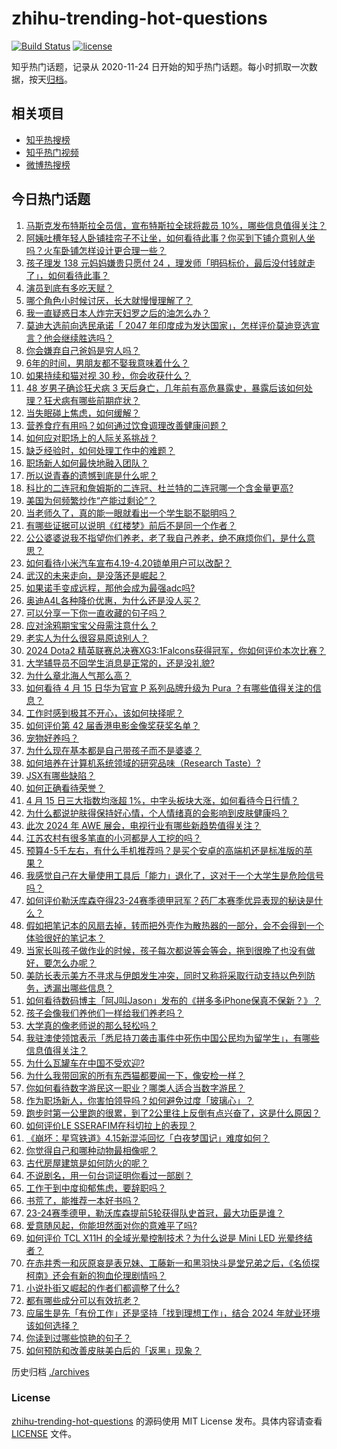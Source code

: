 # zhihu-trending-hot-questions

[![Build Status](https://github.com/justjavac/zhihu-trending-hot-questions/workflows/ci/badge.svg?branch=master)](https://github.com/justjavac/zhihu-trending-hot-questions/actions)
[![license](https://img.shields.io/github/license/justjavac/zhihu-trending-hot-questions)](https://github.com/justjavac/zhihu-trending-hot-questions/blob/master/LICENSE)

知乎热门话题，记录从 2020-11-24
日开始的知乎热门话题。每小时抓取一次数据，按天[归档](./archives)。

## 相关项目

- [知乎热搜榜](https://github.com/justjavac/zhihu-trending-top-search)
- [知乎热门视频](https://github.com/justjavac/zhihu-trending-hot-video)
- [微博热搜榜](https://github.com/justjavac/weibo-trending-hot-search)

## 今日热门话题

<!-- BEGIN -->
<!-- 最后更新时间 Tue Apr 16 2024 04:18:25 GMT+0800 (China Standard Time) -->

1. [马斯克发布特斯拉全员信，宣布特斯拉全球将裁员 10%，哪些信息值得关注？](https://www.zhihu.com/question/653013349)
1. [阿姨吐槽年轻人卧铺挂帘子不让坐，如何看待此事？你买到下铺介意别人坐吗？火车卧铺怎样设计更合理一些？](https://www.zhihu.com/question/653019664)
1. [孩子理发 138 元妈妈嫌贵只愿付 24 ，理发师「明码标价，最后没付钱就走了」，如何看待此事？](https://www.zhihu.com/question/652991632)
1. [演员到底有多吃天赋？](https://www.zhihu.com/question/443350396)
1. [哪个角色小时候讨厌，长大就慢慢理解了？](https://www.zhihu.com/question/647221031)
1. [我一直疑惑日本人炸完天妇罗之后的油怎么办？](https://www.zhihu.com/question/380321821)
1. [莫迪大选前向选民承诺「 2047 年印度成为发达国家」，怎样评价莫迪竞选宣言？他会继续胜选吗？](https://www.zhihu.com/question/652999267)
1. [你会嫌弃自己爸妈是穷人吗？](https://www.zhihu.com/question/638521353)
1. [6年的时间，男朋友都不娶我意味着什么？](https://www.zhihu.com/question/652793005)
1. [如果持续和猫对视 30 秒，你会收获什么？](https://www.zhihu.com/question/650460852)
1. [48 岁男子确诊狂犬病 3 天后身亡，几年前有高危暴露史，暴露后该如何处理？狂犬病有哪些前期症状？](https://www.zhihu.com/question/652821058)
1. [当失眠碰上焦虑，如何缓解？](https://www.zhihu.com/question/652848922)
1. [营养食疗有用吗？如何通过饮食调理改善健康问题？](https://www.zhihu.com/question/653012957)
1. [如何应对职场上的人际关系挑战？](https://www.zhihu.com/question/653046629)
1. [缺乏经验时，如何处理工作中的难题？](https://www.zhihu.com/question/653046608)
1. [职场新人如何最快地融入团队？](https://www.zhihu.com/question/653046599)
1. [所以说青春的遗憾到底是什么呢？](https://www.zhihu.com/question/648902248)
1. [科比的二连冠和詹姆斯的二连冠、杜兰特的二连冠哪一个含金量更高?](https://www.zhihu.com/question/487818199)
1. [美国为何频繁炒作“产能过剩论”？](https://www.zhihu.com/question/652824591)
1. [当老师久了，真的能一眼就看出一个学生聪不聪明吗？](https://www.zhihu.com/question/639222741)
1. [有哪些证据可以说明《红楼梦》前后不是同一个作者？](https://www.zhihu.com/question/561687051)
1. [公公婆婆说我不指望你们养老，老了我自己养老，绝不麻烦你们，是什么意思？](https://www.zhihu.com/question/325917071)
1. [如何看待小米汽车宣布4.19-4.20锁单用户可以改配？](https://www.zhihu.com/question/652887798)
1. [武汉的未来走向，是没落还是崛起？](https://www.zhihu.com/question/307754963)
1. [如果诺手变成远程，那他会成为最强adc吗?](https://www.zhihu.com/question/546187992)
1. [奥迪A4L各种降价优惠，为什么还是没人买？](https://www.zhihu.com/question/646006968)
1. [可以分享一下你一直收藏的句子吗？](https://www.zhihu.com/question/653024382)
1. [应对涂鸦期宝宝父母需注意什么？](https://www.zhihu.com/question/651295305)
1. [老实人为什么很容易原谅别人？](https://www.zhihu.com/question/652586232)
1. [2024 Dota2 精英联赛总决赛XG3:1Falcons获得冠军，你如何评价本次比赛？](https://www.zhihu.com/question/652959612)
1. [大学辅导员不回学生消息是正常的，还是没礼貌?](https://www.zhihu.com/question/395578785)
1. [为什么章北海人气那么高？](https://www.zhihu.com/question/468915692)
1. [如何看待 4 月 15 日华为官宣 P 系列品牌升级为 Pura ？有哪些值得关注的信息？](https://www.zhihu.com/question/652985395)
1. [工作时感到极其不开心，该如何抉择呢？](https://www.zhihu.com/question/652931001)
1. [如何评价第 42 届香港电影金像奖获奖名单？](https://www.zhihu.com/question/652927734)
1. [宠物好养吗？](https://www.zhihu.com/question/653029885)
1. [为什么现在基本都是自己带孩子而不是婆婆？](https://www.zhihu.com/question/652481172)
1. [如何培养在计算机系统领域的研究品味（Research Taste）?](https://www.zhihu.com/question/317077307)
1. [JSX有哪些缺陷？](https://www.zhihu.com/question/48528161)
1. [如何正确看待荣誉？](https://www.zhihu.com/question/457271597)
1. [4 月 15 日三大指数均涨超 1%，中字头板块大涨，如何看待今日行情？](https://www.zhihu.com/question/652986890)
1. [为什么都说护肤得保持好心情，个人情绪真的会影响到皮肤健康吗？](https://www.zhihu.com/question/653016420)
1. [此次 2024 年 AWE 展会，电视行业有哪些新趋势值得关注？](https://www.zhihu.com/question/648731151)
1. [江苏农村有很多笔直的小河都是人工挖的吗？](https://www.zhihu.com/question/651326816)
1. [预算4-5千左右，有什么手机推荐吗？是买个安卓的高端机还是标准版的苹果？](https://www.zhihu.com/question/651747738)
1. [我感觉自己在大量使用工具后「能力」退化了，这对于一个大学生是危险信号吗？](https://www.zhihu.com/question/652715443)
1. [如何评价勒沃库森夺得23-24赛季德甲冠军？药厂本赛季优异表现的秘诀是什么？](https://www.zhihu.com/question/652952063)
1. [假如把笔记本的风扇去掉，转而把外壳作为散热器的一部分，会不会得到一个体验很好的笔记本？](https://www.zhihu.com/question/652064998)
1. [当家长叫孩子做作业的时候，孩子每次都说等会等会，拖到很晚了也没有做好，要怎么办呢？](https://www.zhihu.com/question/651134162)
1. [美防长表示美方不寻求与伊朗发生冲突，同时又称将采取行动支持以色列防务，透漏出哪些信息？](https://www.zhihu.com/question/652985168)
1. [如何看待数码博主「阿J叫Jason」发布的《拼多多iPhone保真不保新？》？](https://www.zhihu.com/question/653003649)
1. [孩子会像我们养他们一样给我们养老吗？](https://www.zhihu.com/question/647100718)
1. [大学真的像老师说的那么轻松吗？](https://www.zhihu.com/question/651419284)
1. [我驻澳使领馆表示「悉尼持刀袭击事件中死伤中国公民均为留学生」，有哪些信息值得关注？](https://www.zhihu.com/question/652982605)
1. [为什么瓦罐车在中国不受欢迎?](https://www.zhihu.com/question/652163748)
1. [为什么我带回家的所有东西猫都要闻一下，像安检一样？](https://www.zhihu.com/question/652392979)
1. [你如何看待数字游民这一职业？哪类人适合当数字游民？](https://www.zhihu.com/question/652236883)
1. [作为职场新人，你害怕领导吗？如何避免过度「玻璃心」？](https://www.zhihu.com/question/651409422)
1. [跑步时第一公里跑的很累，到了2公里往上反倒有点兴奋了，这是什么原因？](https://www.zhihu.com/question/652678854)
1. [如何评价LE SSERAFIM在科切拉上的表现？](https://www.zhihu.com/question/652940688)
1. [《崩坏：星穹铁道》4.15新混沌回忆「白夜梦国记」难度如何？](https://www.zhihu.com/question/652997030)
1. [你觉得自己和哪种动物最相像呢？](https://www.zhihu.com/question/652891516)
1. [古代房屋建筑是如何防火的呢？](https://www.zhihu.com/question/652989089)
1. [不说剧名，用一句台词证明你看过一部剧？](https://www.zhihu.com/question/648337892)
1. [工作干到中度抑郁焦虑，要辞职吗？](https://www.zhihu.com/question/652474041)
1. [书荒了，能推荐一本好书吗？](https://www.zhihu.com/question/652746589)
1. [23-24赛季德甲，勒沃库森提前5轮获得队史首冠，最大功臣是谁？](https://www.zhihu.com/question/652976240)
1. [爱意随风起，你能坦然面对你的意难平了吗?](https://www.zhihu.com/question/652948847)
1. [如何评价 TCL X11H 的全域光晕控制技术？为什么说是 Mini LED 光晕终结者？](https://www.zhihu.com/question/652991251)
1. [在赤井秀一和灰原哀是表兄妹、工藤新一和黑羽快斗是堂兄弟之后，《名侦探柯南》还会有新的狗血伦理剧情吗？](https://www.zhihu.com/question/652727722)
1. [小说扑街又崛起的作者们都调整了什么?](https://www.zhihu.com/question/325624142)
1. [都有哪些成分可以有效抗老？](https://www.zhihu.com/question/649367029)
1. [应届生是先「有份工作」还是坚持「找到理想工作」，结合 2024 年就业环境该如何选择？](https://www.zhihu.com/question/651409521)
1. [你读到过哪些惊艳的句子？](https://www.zhihu.com/question/652816156)
1. [如何预防和改善皮肤美白后的「返黑」现象？](https://www.zhihu.com/question/652346900)

<!-- END -->

历史归档 [./archives](./archives)

### License

[zhihu-trending-hot-questions](https://github.com/justjavac/zhihu-trending-hot-questions)
的源码使用 MIT License 发布。具体内容请查看 [LICENSE](./LICENSE) 文件。

